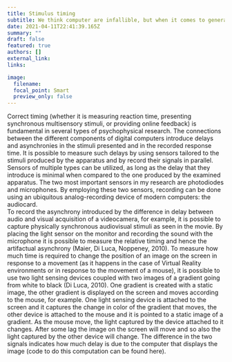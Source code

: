 ```yaml
---
title: Stimulus timing
subtitle: We think computer are infallible, but when it comes to generating multisensory stimuli their timing can fall short.
date: 2021-04-11T22:41:39.165Z
summary: ""
draft: false
featured: true
authors: []
external_link:
links:

image:
  filename:   
  focal_point: Smart
  preview_only: false
---
```

Correct timing (whether it is measuring reaction time, presenting synchronous multisensory stimuli, or providing online feedback) is fundamental in several types of psychophysical research. The connections between the different components of digital computers introduce delays and asynchronies in the stimuli presented and in the recorded response time. It is possible to measure such delays by using sensors tailored to the stimuli produced by the apparatus and by record their signals in parallel. Sensors of multiple types can be utilized, as long as the delay that they introduce is minimal when compared to the one produced by the examined apparatus. The two most important sensors in my research are photodiodes and microphones. By employing these two sensors, recording can be done using an ubiquitous analog-recording device of modern computers: the audiocard.  
To record the asynchrony introduced by the difference in delay between audio and visual acquisition of a videocamera, for example, it is possible to capture physically synchronous audiovisual stimuli as seen in the movie. By placing the light sensor on the monitor and recording the sound with the microphone it is possible to measure the relative timing and hence the artifactual asynchrony (Maier, Di Luca, Noppeney, 2010).
To measure how much time is required to change the position of an image on the screen in response to a movement (as it happens in the case of Virtual Reality environments or in response to the movement of a mouse), it is possible to use two light sensing devices coupled with two images of a gradient going from white to black (Di Luca, 2010). One gradient is created with a static image, the other gradient is displayed on the screen and moves according to the mouse, for example. One light sensing device is attached to the screen and it captures the change in color of the gradient that moves, the other device is attached to the mouse and it is pointed to a static image of a gradient. As the mouse move, the light captured by the device attached to it changes. After some lag the image on the screen will move and so also the light captured by the other device will change. The difference in the two signals indicates how much delay is due to the computer that displays the image (code to do this computation can be found here).
